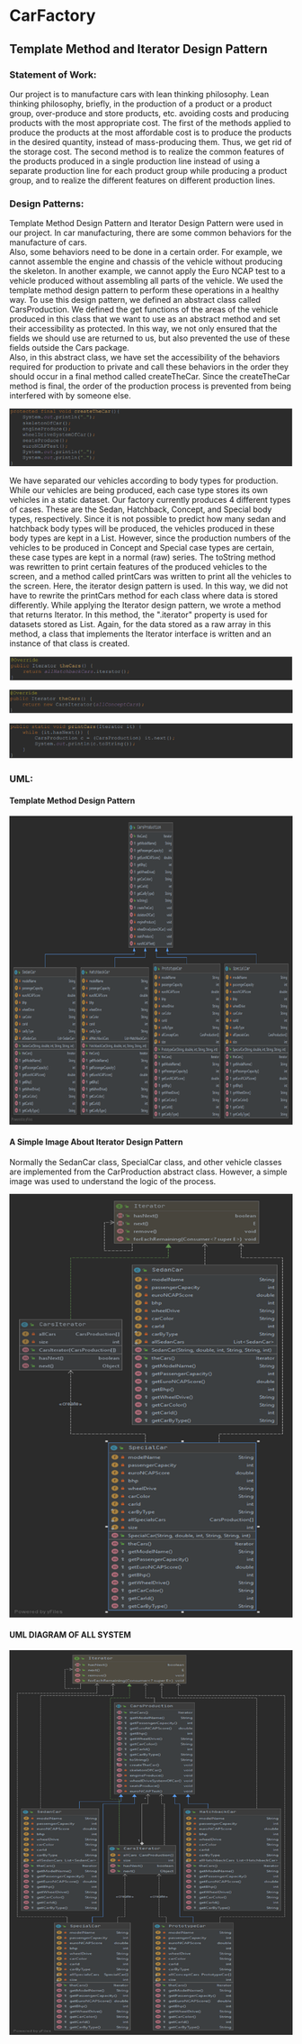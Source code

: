 # CarFactory
## Template Method and Iterator Design Pattern
### Statement of Work:
Our project is to manufacture cars with lean thinking philosophy. Lean thinking philosophy,
briefly, in the production of a product or a product group, over-produce and store products, etc. avoiding costs and producing products with the most appropriate cost.
The first of the methods applied to produce the products at the most affordable cost is to produce the products in the desired quantity, instead of mass-producing them.
Thus, we get rid of the storage cost. The second method is to realize the common features of the products produced in a single production line
instead of using a separate production line for each product group while producing a product group, and to realize the different features on different production lines.

### Design Patterns:
Template Method Design Pattern and Iterator Design Pattern were used in our project.
In car manufacturing, there are some common behaviors for the manufacture of cars. </br>
Also, some behaviors need to be done in a certain order. For example, we cannot assemble the engine and chassis of the vehicle without producing the skeleton.
In another example, we cannot apply the Euro NCAP test to a vehicle produced without assembling all parts of the vehicle.
We used the template method design pattern to perform these operations in a healthy way.
To use this design pattern, we defined an abstract class called CarsProduction. 
We defined the get functions of the areas of the vehicle produced in this class that we want to use as an abstract method and set their accessibility as protected.
In this way, we not only ensured that the fields we should use are returned to us, but also prevented the use of these fields outside the Cars package. </br>
Also, in this abstract class, we have set the accessibility of the behaviors required for production to private and call these behaviors in the order
they should occur in a final method called createTheCar. Since the createTheCar method is final, 
the order of the production process is prevented from being interfered with by someone else. </br>

![UML](https://github.com/KeremTAN/CarFactory/blob/master/img/createrTheCar.png) </br>

We have separated our vehicles according to body types for production.
While our vehicles are being produced, each case type stores its own vehicles in a static dataset.
Our factory currently produces 4 different types of cases. These are the Sedan, Hatchback, Concept, and Special body types, respectively.
Since it is not possible to predict how many sedan and hatchback body types will be produced, the vehicles produced in these body types are kept in a List.
However, since the production numbers of the vehicles to be produced in Concept and Special case types are certain,
these case types are kept in a normal (raw) series. The toString method was rewritten to print certain features of the produced vehicles to the screen,
and a method called printCars was written to print all the vehicles to the screen.
Here, the iterator design pattern is used. In this way, we did not have to rewrite the printCars method for each class where data is stored differently.
While applying the Iterator design pattern, we wrote a method that returns Iterator. In this method, the ".iterator" property is used for datasets stored as List.
Again, for the data stored as a raw array in this method, a class that implements the Iterator interface is written and an instance of that class is created.

![UML](https://github.com/KeremTAN/CarFactory/blob/master/img/theCarsList.png) </br>

![UML](https://github.com/KeremTAN/CarFactory/blob/master/img/theCarsArray.png) </br>

![UML](https://github.com/KeremTAN/CarFactory/blob/master/img/printCars.png) </br>

### UML:
#### Template Method Design Pattern

![UML](https://github.com/KeremTAN/CarFactory/blob/master/img/template.png) </br>

#### A Simple Image About Iterator Design Pattern
Normally the SedanCar class, SpecialCar class, and other vehicle classes are implemented from the CarProduction abstract class.
However, a simple image was used to understand the logic of the process.

![UML](https://github.com/KeremTAN/CarFactory/blob/master/img/iterator.png) </br>

#### UML DIAGRAM OF ALL SYSTEM
![UML](https://github.com/KeremTAN/CarFactory/blob/master/img/umlDiagram.png) </br>
